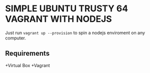 # SIMPLE UBUNTU TRUSTY 64 VAGRANT WITH NODEJS
Just run `vagrant up --provision` to spin a nodejs enviroment on any computer.

## Requirements
+Virtual Box
+Vagrant